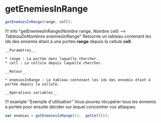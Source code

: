 # getEnemiesInRange
```js
getEnemiesInRange(range, cell);
```
!!! info "getEnemiesInRange(_Nombre_ range, _Nombre_ cell) --> _TableauDeNombres_ enemiesInRange"
    Retourne un tableau contenant les ids des ennemis étant à une portée **range** depuis la cellule **cell**.
    
    __Paramètres__
    
    * range : La portée dans laquelle chercher.
    * cell : La cellule depuis laquelle chercher.
    
    __Retour__
    
    * enemiesInRange : Le tableau contenant les ids des ennemis étant à portée depuis la cellule.
    
    __Opérations variables__
    
!!! example "Exemple d'utilisation"
    Vous pouvez récupérer tous les ennemis à portée pour ensuite décider sur lequel concentrer vos attaques.
    
```js
var enemies = getEnemiesInRange(13,  getCell());
```



